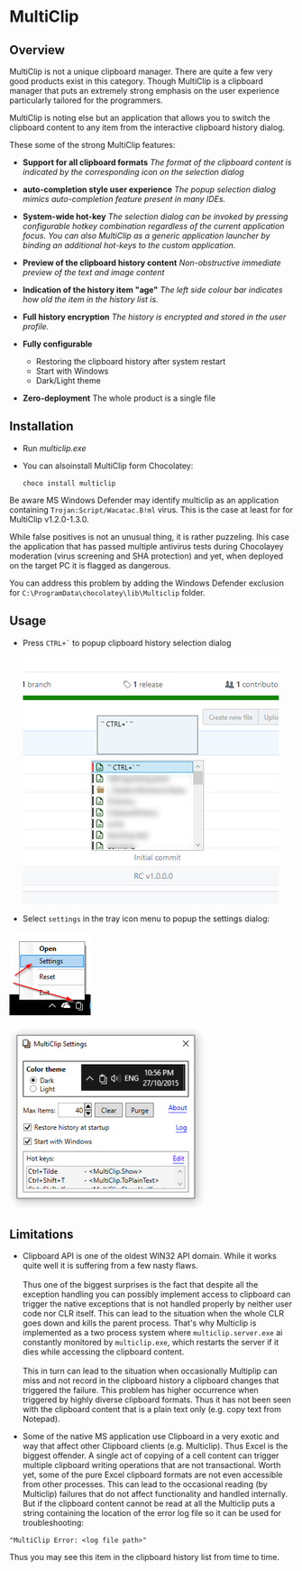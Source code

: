 # MultiClip

## Overview

MultiClip is not a unique clipboard manager. There are quite a few very good products exist in this category. Though MultiClip is a clipboard manager that puts an extremely strong emphasis on the user experience particularly tailored for the programmers.

MultiClip is noting else but an application that allows you to switch the clipboard content to any item from the interactive clipboard history dialog.  

These some of the strong MultiClip features:
- **Support for all clipboard formats**
  _The format of the clipboard content is indicated by the corresponding icon on the selection dialog_

- **auto-completion style user experience**
  _The popup selection dialog mimics auto-completion feature present in many IDEs._

- **System-wide hot-key**
  _The selection dialog can be invoked by pressing configurable hotkey combination regardless of the current application focus. You can also MultiClip as a generic application launcher by binding an additional hot-keys to the custom application._

- **Preview of the clipboard history content**
  _Non-obstructive immediate preview of the text and image content_

- **Indication of the history item "age"**
  _The left side colour bar indicates how old the item in the history list is._

- **Full history encryption**
  _The history is encrypted and stored in the user profile._  

- **Fully configurable**
  - Restoring the clipboard history after system restart
  - Start with Windows
  - Dark/Light theme
  
- **Zero-deployment**
  The whole product is a single file

## Installation

- Run _multiclip.exe_

- You can alsoinstall MultiClip form Chocolatey:
  ```
  choco install multiclip
  ```
Be aware MS Windows Defender may identify multiclip as an application containing `Trojan:Script/Wacatac.B!ml` virus. This is the case at least for for MultiClip v1.2.0-1.3.0.

While false positives is not an unusual thing, it is rather puzzeling. Ihis case the application that has passed multiple antivirus tests during Chocolayey moderation (virus screening and SHA protection) and yet, when deployed on the target PC it is flagged as dangerous.

You can address this problem by adding the Windows Defender exclusion for `C:\ProgramData\chocolatey\lib\Multiclip` folder. 

## Usage

- Press `` CTRL+` `` to popup clipboard history selection dialog

  ![](https://github.com/oleg-shilo/multiclip/blob/master/docs/selection.png)

- Select `settings` in the tray icon menu to popup the settings dialog:

![](https://github.com/oleg-shilo/multiclip/blob/master/docs/menu.png)

![](https://github.com/oleg-shilo/multiclip/blob/master/docs/config.png)

## Limitations

- Clipboard API is one of the oldest WIN32 API domain. While it works quite well it is suffering from a few nasty flaws.<br><br>
Thus one of the biggest surprises is the fact that despite all the exception handling you can possibly implement access to clipboard can trigger the native exceptions that is not handled properly by neither user code nor CLR itself. This can lead to the situation when the whole CLR goes down and kills the parent process. That's why Multiclip is implemented as a two process system where `multiclip.server.exe` ai constantly monitored by `multiclip.exe`, which restarts the server if it dies while accessing the clipboard content.<br><br>
This in turn can lead to the situation when occasionally Multiplip can miss and not record in the clipboard history a clipboard changes that triggered the failure. This problem has higher occurrence when triggered by highly diverse clipboard formats. Thus it has not been seen with the clipboard content that is a plain text only (e.g. copy text from Notepad).

- Some of the native MS application use Clipboard in a very exotic and way that affect other Clipboard clients (e.g. Multiclip). Thus Excel is the biggest offender. A single act of copying of a cell content can trigger multiple clipboard writing operations that are not transactional. Worth yet, some of the pure Excel clipboard formats are not even accessible from other processes. This can lead to the occasional reading (by Multiclip) failures that do not affect functionality and handled internally. But if the clipboard content cannot be read at all the Multiclip puts a string containing the location of the error log file so it can be used for troubleshooting:
```
"MultiClip Error: <log file path>" 
```

Thus you may see this item in the clipboard history list from time to time.
